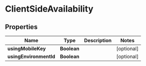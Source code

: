 

# ClientSideAvailability


## Properties

Name | Type | Description | Notes
------------ | ------------- | ------------- | -------------
**usingMobileKey** | **Boolean** |  |  [optional]
**usingEnvironmentId** | **Boolean** |  |  [optional]



